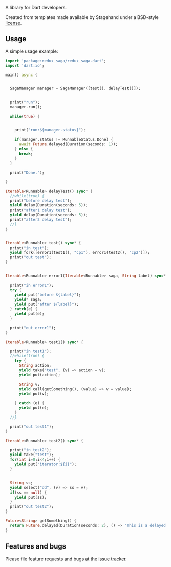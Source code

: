 A library for Dart developers.

Created from templates made available by Stagehand under a BSD-style
[license](https://github.com/dart-lang/stagehand/blob/master/LICENSE).

## Usage

A simple usage example:

```dart
import 'package:redux_saga/redux_saga.dart';
import 'dart:io';

main() async {


  SagaManager manager = SagaManager([test(), delayTest()]);


  print("run");
  manager.run();

  while(true) {


    print("run:${manager.status}");

    if(manager.status != RunnableStatus.Done) {
      await Future.delayed(Duration(seconds: 1));
    } else {
      break;
    }
  }

  print("Done.");

}

Iterable<Runnable> delayTest() sync* {
  //while(true) {
  print("before delay test");
  yield delay(Duration(seconds: 5));
  print("after1 delay test");
  yield delay(Duration(seconds: 5));
  print("after2 delay test");
  //}
}


Iterable<Runnable> test() sync* {
  print("in test");
  yield fork([error1(test1(), "cp1"), error1(test2(), "cp2")]);
  print("out test");
}


Iterable<Runnable> error1(Iterable<Runnable> saga, String label) sync* {

  print("in error1");
  try {
    yield put("before ${label}");
    yield* saga;
    yield put("after ${label}");
  } catch(e) {
    yield put(e);
  }

  print("out error1");
}

Iterable<Runnable> test1() sync* {

  print("in test1");
  //while(true) {
    try {
      String action;
      yield take("test", (v) => action = v);
      yield put(action);

      String v;
      yield call(getSomething(), (value) => v = value);
      yield put(v);

    } catch (e) {
      yield put(e);
    }
  //}

  print("out test1");
}

Iterable<Runnable> test2() sync* {

  print("in test2");
  yield take("test");
  for(int i=0;i<4;i++) {
    yield put("iterator:${i}");
  }


  String ss;
  yield select("dd", (v) => ss = v);
  if(ss == null) {
    yield put(ss);
  }
  print("out test2");
}

Future<String> getSomething() {
  return Future.delayed(Duration(seconds: 2), () => "This is a delayed API response");
}
```

## Features and bugs

Please file feature requests and bugs at the [issue tracker][tracker].

[tracker]: http://example.com/issues/replaceme
